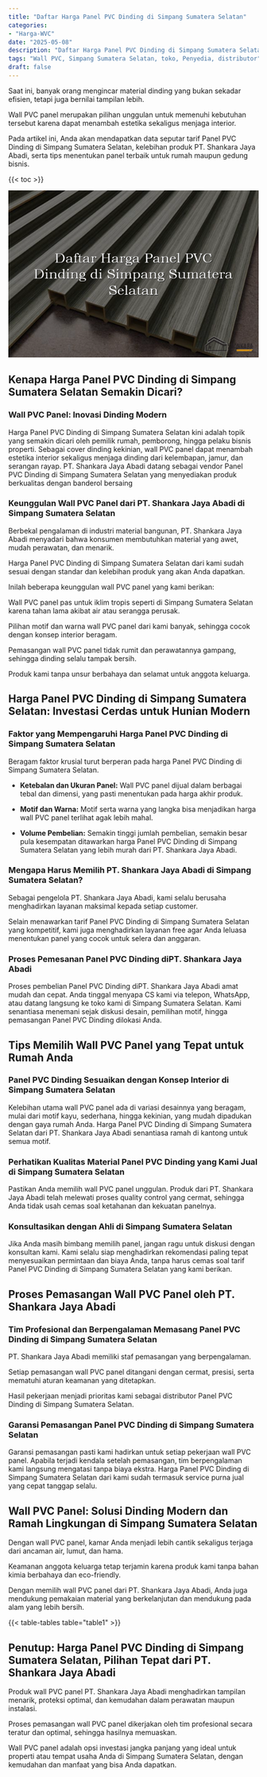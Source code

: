 ```yaml
---
title: "Daftar Harga Panel PVC Dinding di Simpang Sumatera Selatan"
categories: 
- "Harga-WVC"
date: "2025-05-08"
description: "Daftar Harga Panel PVC Dinding di Simpang Sumatera Selatan untuk tempat tinggal, office, serta gerai. Panel unggulan, variasi motif, warna menarik, beserta layanan pemasangan ditangani oleh teknisi profesional serta kepastian resmi!|Layanan penyediaan Panel PVC Dinding di Simpang Sumatera Selatan untuk keperluan rumah, kantor, maupun toko, dengan material berkualitas dan pemasangan oleh tenaga ahli berpengalaman serta garansi resmi.|Alternatif Panel PVC Dinding di Simpang Sumatera Selatan yang andal untuk hunian, perkantoran, serta toko, bersama material berkualitas dan instalasi dikerjakan oleh tim profesional serta kepastian resmi.|Distribusi Panel PVC Dinding di Simpang Sumatera Selatan bagi tempat tinggal, perkantoran, dan toko, beserta produk unggulan dan penempatan ditangani oleh tenaga ahli profesional, disertai beserta kepastian resmi.}"
tags: "Wall PVC, Simpang Sumatera Selatan, toko, Penyedia, distributor"
draft: false
---
```


Saat ini, banyak orang mengincar material dinding yang bukan sekadar efisien, tetapi juga bernilai tampilan lebih.

Wall PVC panel merupakan pilihan unggulan untuk memenuhi kebutuhan tersebut karena dapat menambah estetika sekaligus menjaga interior.

Pada artikel ini, Anda akan mendapatkan data seputar tarif Panel PVC Dinding di Simpang Sumatera Selatan, kelebihan produk PT. Shankara Jaya Abadi, serta tips menentukan panel terbaik untuk rumah maupun gedung bisnis.

{{< toc >}}

![Daftar Harga Panel PVC Dinding di Simpang Sumatera Selatan](/images/Harga-WVC/Daftar-Harga-Panel-PVC-Dinding-di-Simpang-Sumatera-Selatan.png)


## Kenapa Harga Panel PVC Dinding di Simpang Sumatera Selatan Semakin Dicari?

### Wall PVC Panel: Inovasi Dinding Modern

Harga Panel PVC Dinding di Simpang Sumatera Selatan kini adalah topik yang semakin dicari oleh pemilik rumah, pemborong, hingga pelaku bisnis properti. Sebagai cover dinding kekinian, wall PVC panel dapat menambah estetika interior sekaligus menjaga dinding dari kelembapan, jamur, dan serangan rayap. PT. Shankara Jaya Abadi datang sebagai vendor Panel PVC Dinding di Simpang Sumatera Selatan yang menyediakan produk berkualitas dengan banderol bersaing

### Keunggulan Wall PVC Panel dari PT. Shankara Jaya Abadi di Simpang Sumatera Selatan

Berbekal pengalaman di industri material bangunan, PT. Shankara Jaya Abadi menyadari bahwa konsumen membutuhkan material yang awet, mudah perawatan, dan menarik.

Harga Panel PVC Dinding di Simpang Sumatera Selatan dari kami sudah sesuai dengan standar dan kelebihan produk yang akan Anda dapatkan.

Inilah beberapa keunggulan wall PVC panel yang kami berikan:

Wall PVC panel pas untuk iklim tropis seperti di Simpang Sumatera Selatan karena tahan lama akibat air atau serangga perusak.

Pilihan motif dan warna wall PVC panel dari kami banyak, sehingga cocok dengan konsep interior beragam.

Pemasangan wall PVC panel tidak rumit dan perawatannya gampang, sehingga dinding selalu tampak bersih.

Produk kami tanpa unsur berbahaya dan selamat untuk anggota keluarga.

## Harga Panel PVC Dinding di Simpang Sumatera Selatan: Investasi Cerdas untuk Hunian Modern

### Faktor yang Mempengaruhi Harga Panel PVC Dinding di Simpang Sumatera Selatan

Beragam faktor krusial turut berperan pada harga Panel PVC Dinding di Simpang Sumatera Selatan.

- **Ketebalan dan Ukuran Panel:** Wall PVC panel dijual dalam berbagai tebal dan dimensi, yang pasti menentukan pada harga akhir produk.

- **Motif dan Warna:** Motif serta warna yang langka bisa menjadikan harga wall PVC panel terlihat agak lebih mahal.

- **Volume Pembelian:** Semakin tinggi jumlah pembelian, semakin besar pula kesempatan ditawarkan harga Panel PVC Dinding di Simpang Sumatera Selatan yang lebih murah dari PT. Shankara Jaya Abadi.

### Mengapa Harus Memilih PT. Shankara Jaya Abadi di Simpang Sumatera Selatan?

Sebagai pengelola PT. Shankara Jaya Abadi, kami selalu berusaha menghadirkan layanan maksimal kepada setiap customer.

Selain menawarkan tarif Panel PVC Dinding di Simpang Sumatera Selatan yang kompetitif, kami juga menghadirkan layanan free agar Anda leluasa menentukan panel yang cocok untuk selera dan anggaran.

### Proses Pemesanan Panel PVC Dinding diPT. Shankara Jaya Abadi

Proses pembelian Panel PVC Dinding diPT. Shankara Jaya Abadi amat mudah dan cepat. Anda tinggal menyapa CS kami via telepon, WhatsApp, atau datang langsung ke toko kami di Simpang Sumatera Selatan. Kami senantiasa menemani sejak diskusi desain, pemilihan motif, hingga pemasangan Panel PVC Dinding dilokasi Anda.

## Tips Memilih Wall PVC Panel yang Tepat untuk Rumah Anda

### Panel PVC Dinding Sesuaikan dengan Konsep Interior di Simpang Sumatera Selatan

Kelebihan utama wall PVC panel ada di variasi desainnya yang beragam, mulai dari motif kayu, sederhana, hingga kekinian, yang mudah dipadukan dengan gaya rumah Anda. Harga Panel PVC Dinding di Simpang Sumatera Selatan dari PT. Shankara Jaya Abadi senantiasa ramah di kantong untuk semua motif.

### Perhatikan Kualitas Material Panel PVC Dinding yang Kami Jual di Simpang Sumatera Selatan

Pastikan Anda memilih wall PVC panel unggulan. Produk dari PT. Shankara Jaya Abadi telah melewati proses quality control yang cermat, sehingga Anda tidak usah cemas soal ketahanan dan kekuatan panelnya.

### Konsultasikan dengan Ahli di Simpang Sumatera Selatan

Jika Anda masih bimbang memilih panel, jangan ragu untuk diskusi dengan konsultan kami. Kami selalu siap menghadirkan rekomendasi paling tepat menyesuaikan permintaan dan biaya Anda, tanpa harus cemas soal tarif Panel PVC Dinding di Simpang Sumatera Selatan yang kami berikan.

## Proses Pemasangan Wall PVC Panel oleh PT. Shankara Jaya Abadi

### Tim Profesional dan Berpengalaman Memasang Panel PVC Dinding di Simpang Sumatera Selatan

PT. Shankara Jaya Abadi memiliki staf pemasangan yang berpengalaman.

Setiap pemasangan wall PVC panel ditangani dengan cermat, presisi, serta mematuhi aturan keamanan yang ditetapkan.

Hasil pekerjaan menjadi prioritas kami sebagai distributor Panel PVC Dinding di Simpang Sumatera Selatan.

### Garansi Pemasangan Panel PVC Dinding di Simpang Sumatera Selatan

Garansi pemasangan pasti kami hadirkan untuk setiap pekerjaan wall PVC panel. Apabila terjadi kendala setelah pemasangan, tim berpengalaman kami langsung mengatasi tanpa biaya ekstra. Harga Panel PVC Dinding di Simpang Sumatera Selatan dari kami sudah termasuk service purna jual yang cepat tanggap selalu.

## Wall PVC Panel: Solusi Dinding Modern dan Ramah Lingkungan di Simpang Sumatera Selatan

Dengan wall PVC panel, kamar Anda menjadi lebih cantik sekaligus terjaga dari ancaman air, lumut, dan hama.

Keamanan anggota keluarga tetap terjamin karena produk kami tanpa bahan kimia berbahaya dan eco-friendly.

Dengan memilih wall PVC panel dari PT. Shankara Jaya Abadi, Anda juga mendukung pemakaian material yang berkelanjutan dan mendukung pada alam yang lebih bersih.

{{< table-tables table="table1" >}}

## Penutup: Harga Panel PVC Dinding di Simpang Sumatera Selatan, Pilihan Tepat dari PT. Shankara Jaya Abadi

Produk wall PVC panel PT. Shankara Jaya Abadi menghadirkan tampilan menarik, proteksi optimal, dan kemudahan dalam perawatan maupun instalasi.

Proses pemasangan wall PVC panel dikerjakan oleh tim profesional secara teratur dan optimal, sehingga hasilnya memuaskan.

Wall PVC panel adalah opsi investasi jangka panjang yang ideal untuk properti atau tempat usaha Anda di Simpang Sumatera Selatan, dengan kemudahan dan manfaat yang bisa Anda dapatkan.